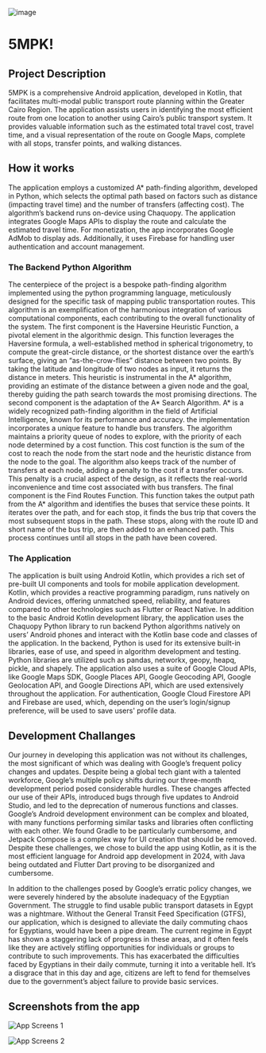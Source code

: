 ![image](https://github.com/mustafahamdydev/5MPK/assets/80783716/2959fabb-05c8-40be-a09d-992e94d26551)


# 5MPK!

## Project Description
5MPK is a comprehensive Android application, developed in Kotlin, that facilitates multi-modal public transport route 
planning within the Greater Cairo Region. The application assists users in identifying the most efficient route from
one location to another using Cairo’s public transport system. It provides valuable information such as the estimated
total travel cost, travel time, and a visual representation of the route on Google Maps, complete with all stops, 
transfer points, and walking distances.

## How it works
The application employs a customized A* path-finding algorithm, developed in Python, which selects the optimal path
based on factors such as distance (impacting travel time) and the number of transfers (affecting cost). The algorithm’s
backend runs on-device using Chaquopy. The application integrates Google Maps APIs to display the route and calculate
the estimated travel time. For monetization, the app incorporates Google AdMob to display ads. Additionally, it uses
Firebase for handling user authentication and account management.

### The Backend Python Algorithm
The centerpiece of the project is a bespoke path-finding algorithm implemented using the python programming language, 
meticulously designed for the specific task of mapping public transportation routes. This algorithm is an exemplification
of the harmonious integration of various computational components, each contributing to the overall functionality of the 
system. The first component is the Haversine Heuristic Function, a pivotal element in the algorithmic design. This function
leverages the Haversine formula, a well-established method in spherical trigonometry, to compute the great-circle distance,
or the shortest distance over the earth’s surface, giving an “as-the-crow-flies” distance between two points. By taking the
latitude and longitude of two nodes as input, it returns the distance in meters. This heuristic is instrumental in the A* 
algorithm, providing an estimate of the distance between a given node and the goal, thereby guiding the path search towards 
the most promising directions. The second component is the adaptation of the A* Search Algorithm. A* is a widely recognized 
path-finding algorithm in the field of Artificial Intelligence, known for its performance and accuracy. the implementation 
incorporates a unique feature to handle bus transfers. The algorithm maintains a priority queue of nodes to explore, with 
the priority of each node determined by a cost function. This cost function is the sum of the cost to reach the node from 
the start node and the heuristic distance from the node to the goal. The algorithm also keeps track of the number of 
transfers at each node, adding a penalty to the cost if a transfer occurs. This penalty is a crucial aspect of the design, 
as it reflects the real-world inconvenience and time cost associated with bus transfers. The final component is the Find 
Routes Function. This function takes the output path from the A* algorithm and identifies the buses that service these points.
It iterates over the path, and for each stop, it finds the bus trip that covers the most subsequent stops in the path. These 
stops, along with the route ID and short name of the bus trip, are then added to an enhanced path. This process continues 
until all stops in the path have been covered.

### The Application
The application is built using Android Kotlin, which provides a rich set of pre-built UI components and tools for mobile 
application development. Kotlin, which provides a reactive programming paradigm, runs natively on Android devices, offering
unmatched speed, reliability, and features compared to other technologies such as Flutter or React Native. In addition to the
basic Android Kotlin development library, the application uses the Chaquopy Python library to run backend Python algorithms 
natively on users’ Android phones and interact with the Kotlin base code and classes of the application. In the backend, Python
is used for its extensive built-in libraries, ease of use, and speed in algorithm development and testing. Python libraries are
utilized such as pandas, networkx, geopy, heapq, pickle, and shapely. The application also uses a suite of Google Cloud APIs, like
Google Maps SDK, Google Places API, Google Geocoding API, Google Geolocation API, and Google Directions API, which are used extensively
throughout the application. For authentication, Google Cloud Firestore API and Firebase are used, which, depending on the user’s 
login/signup preference, will be used to save users' profile data. 

## Development Challanges
Our journey in developing this application was not without its challenges, the most significant of which was dealing
with Google’s frequent policy changes and updates. Despite being a global tech giant with a talented workforce,
Google’s multiple policy shifts during our three-month development period posed considerable hurdles. These changes
affected our use of their APIs, introduced bugs through five updates to Android Studio, and led to the deprecation of
numerous functions and classes. Google’s Android development environment can be complex and bloated, with many functions
performing similar tasks and libraries often conflicting with each other. We found Gradle to be particularly cumbersome,
and Jetpack Compose is a complex way for UI creation that should be removed. Despite these challenges, we chose to build
the app using Kotlin, as it is the most efficient language for Android app development in 2024, with Java being outdated
and Flutter Dart proving to be disorganized and cumbersome.

In addition to the challenges posed by Google’s erratic policy changes, we were severely hindered by the absolute inadequacy
of the Egyptian Government. The struggle to find usable public transport datasets in Egypt was a nightmare. Without the 
General Transit Feed Specification (GTFS), our application, which is designed to alleviate the daily commuting chaos for 
Egyptians, would have been a pipe dream. The current regime in Egypt has shown a staggering lack of progress in these areas,
and it often feels like they are actively stifling opportunities for individuals or groups to contribute to such improvements.
This has exacerbated the difficulties faced by Egyptians in their daily commute, turning it into a veritable hell. It’s a disgrace
that in this day and age, citizens are left to fend for themselves due to the government’s abject failure to provide basic services.

## Screenshots from the app

![App Screens 1](https://github.com/mustafahamdydev/5MPK/assets/80783716/7bea6f9c-4bda-4bc3-80dc-7b3cb41e57cc)


![App Screens 2](https://github.com/mustafahamdydev/5MPK/assets/80783716/f8888b87-25c0-4c7d-b919-2098cf7e0937)
